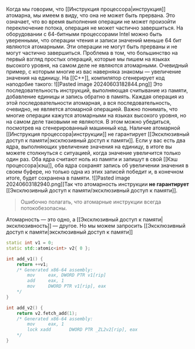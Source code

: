 Когда мы говорим, что [[Инструкция процессора|инструкция]] атомарна, мы имеем в виду, что она не может быть прервана. Это означает, что во время выполнения операции не может произойти переключение потока, операция не может частично завершиться. На оборудовании с 64-битными процессорами Intel можно быть уверенными, что операции чтения и записи значений меньше 64 бит являются атомарными. Эти операции не могут быть прерваны и не могут частично завершиться. Проблема в том, что большинство на первый взгляд простых операций, которые мы пишем на языках высокого уровня, на самом деле не являются атомарными. Очевидный пример, с которым многие из вас наверняка знакомы — увеличение значения на единицу. 
На [[C++]], компилятор сгенерирует код наподобие такого:
![[Pasted image 20240603182844.png]]
Это последовательность инструкций, выполняющая считывание из памяти, добавление единицы и запись обратно в память. Каждая операция из этой последовательности атомарная, а вся последовательность, очевидно, не является атомарной операцией. Важно понимать, что многие операции кажутся атомарными на языках высокого уровня, но на самом деле таковыми не являются. В этом можно убедиться, посмотрев на сгенерированный машинный код.
Наличие атомарной [[Инструкция процессора|инструкции]] не гарантирует [[Эксклюзивный доступ к памяти|эксклюзивный доступ к памяти]]. Если у вас есть два ядра, выполняющих увеличение значения на единицу, в итоге вы можете столкнуться с ситуацией, когда значение увеличится только один раз. Оба ядра считают ноль из памяти и запишут в свой [[Кэш процессора|кэш]], оба ядра сохранят запись об увеличении значения в своем буфере, но только одна из этих записей победит и, в конечном итоге, будет сохранена в памяти.
![[Pasted image 20240603182940.png]]Так что атомарность инструкции **не гарантирует** [[Эксклюзивный доступ к памяти/эксклюзивный доступ к памяти]]. 
>Ошибочно полагать, что атомарные инструкции всегда потокобезопасны. 

Атомарность — это одно, а [[Эксклюзивный доступ к памяти|эксклюзивность]] — другое. Но мы можем запросить [[Эксклюзивный доступ к памяти|эксклюзивный доступ к памяти]]
```C++
static int v1 = 0;
static std::atomic<int> v2{ 0 };

int add_v1() {
    return ++v1;
    /* Generated x86-64 assembly:
        mov     eax, DWORD PTR v1[rip]
        add     eax, 1
        mov     DWORD PTR v1[rip], eax
    */
}

int add_v2() {
    return v2.fetch_add(1);
    /* Generated x86-64 assembly:
        mov     eax, 1
        lock xadd       DWORD PTR _ZL2v2[rip], eax
    */
}
```